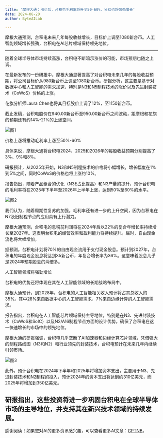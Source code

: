 ```yaml
---
title: '摩根大通：涨价后，台积电毛利率将升至50-60%，分红也将强劲增长'
date: 2024-06-20
author: ByteAILab

---
```


摩根大通预测，台积电未来几年每股收益增长，目标价上调至1080新台币。人工智能领域增长强劲，台积电在AI芯片领域保持领先地位。

---


随着全球半导体市场持续高涨，台积电不断暗示涨价的可能，市场预期也随之上调。

在最新发布的一份研报中，摩根大通显著提高了对台积电未来几年的每股收益预期，将公司目标价从980新台币上调至1080新台币。研报分析，这主要是基于对数据中心和人工智能的需求加速，特别是N3和N5制程技术的涨价以及先进封装技术（CoWoS）价格的上涨。

花旗分析师Laura Chen也将其目标股价上调了12%，至1150新台币。

截止发稿，台积电股价在940.00新台币至950.00新台币之间波动，距摩根和花旗的预期还有约14%-21%的上涨空间。

![图1](http://www.jesonc.com/upload/3B33CB85B496C0CB6FBA4C2BD79320AD/1718761598158/Fv1LyvdaXmksie1Fl6FQhvUZF0gE.png)

价格上涨将推动毛利率上涨至50%-60%

具体来说，摩根大通将台积电2024、2025和2026年的每股收益预期分别提高了3%、9%和8%。

研报预计，从2025年开始，N3和N5制程技术的价格将小幅增长，增长幅度在1%到5%之间，同时CoWoS的价格也将上涨约10%。

报告指出，随着产品组合的优化（N3E占比提高）和N3产量的提升，预计台积电的毛利率将在2025年下半年至2026年上半年上涨，达到50%至60%的水平。

![图2](http://www.jesonc.com/Fgv9DExelmMTw3v5PRROUmGk5oDY)

我们认为，随着周期性复苏的加强，毛利率还有进一步的上升空间，因为台积电在N7及旧制程节点的应用具有上行潜力。

摩根大通预测，台积电的息税前利润将在2024年后以22%的复合年增长率持续增长至2027年。这表明台积电的经营效率和盈利能力将持续提升。届时，自由现金流也将大幅增加。

据预测，台积电计划将70%的自由现金流用于支付现金股息。预计到2027年，台积电的年度现金股息将达到35新台币，年复合增长率为36%。这意味着股息几乎是2024年预期股息的两倍多。

人工智能领域将强劲增长

台积电的优势还将体现在其在人工智能领域的长期战略布局中。

摩根大通预计，到2028年，台积电的人工智能相关收入预计将占其总收入的35%。其中28%来自数据中心的人工智能需求，7%来自边缘计算的人工智能需求。

报告指出，台积电在人工智能芯片领域保持主导地位，特别是在N3、先进封装技术（CoWoS和SoIC）以及N2/A16制程节点方面的设计优势，确保了台积电在这一快速增长的市场中的领先地位。

摩根大通的研报强调，台积电几乎垄断了AI加速器和边缘计算芯片领域，凭借强大的制程路线图（N3和N2）和行业领先的封装技术，台积电预计在未来几年内继续引领市场。

![图3](http://www.jesonc.com/Fi3E7qvqVLcQq9TwRv6N5Xg8CrBE)

此外，预计台积电在2024年下半年和2025年将增加资本支出，主要用于N3、先进封装技术和N2制程的投入，预计2024年的资本支出将达到约310亿美元，而2025年将增加到350亿美元。

研报指出，这些投资将进一步巩固台积电在全球半导体市场的主导地位，并支持其在新兴技术领域的持续发展。
---
感谢阅读！如果您对AI的更多资讯感兴趣，可以查看更多AI文章：[GPTNB](https://gptnb.com)。